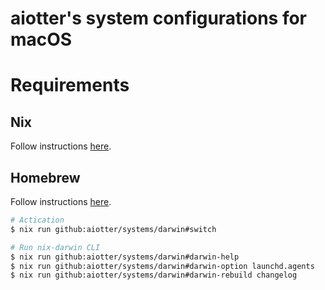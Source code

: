 aiotter's system configurations for macOS
=====

# Requirements
## Nix
Follow instructions [here](https://nixos.org/download.html#nix-install-macos).

## Homebrew
Follow instructions [here](https://brew.sh).
```bash
# Actication
$ nix run github:aiotter/systems/darwin#switch

# Run nix-darwin CLI
$ nix run github:aiotter/systems/darwin#darwin-help
$ nix run github:aiotter/systems/darwin#darwin-option launchd.agents
$ nix run github:aiotter/systems/darwin#darwin-rebuild changelog
```
